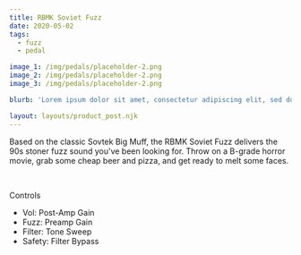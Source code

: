 ```yaml
---
title: RBMK Soviet Fuzz
date: 2020-05-02
tags:
  - fuzz
  - pedal

image_1: /img/pedals/placeholder-2.png
image_2: /img/pedals/placeholder-2.png
image_3: /img/pedals/placeholder-2.png

blurb: 'Lorem ipsum dolor sit amet, consectetur adipiscing elit, sed do eiusmod tempor incididunt ut labore et dolore magna aliqua.'

layout: layouts/product_post.njk
---
```


<p>Based on the classic Sovtek Big Muff, the RBMK Soviet Fuzz delivers the 90s stoner fuzz sound you've been looking for. Throw on a B-grade horror movie, grab some cheap beer and pizza, and get ready to melt some faces.</p>
<br>
<p class="subhead">Controls</p>
<ul class="--ul_icon">
	<li><span>Vol:</span>		Post-Amp Gain</li>
	<li><span>Fuzz:</span> 		Preamp Gain</li>
	<li><span>Filter:</span> 	Tone Sweep</li>
	<li><span>Safety:</span> 	Filter Bypass</li>
</ul>